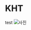 # KHT
test
![사진](https://www.google.co.kr/url?sa=i&rct=j&q=&esrc=s&source=images&cd=&cad=rja&uact=8&ved=0ahUKEwjm6p-6mNnOAhXBFJQKHaaPCjsQjRwIBw&url=https%3A%2F%2Fen.wikipedia.org%2Fwiki%2FSunset&psig=AFQjCNGuvO2-oubPwcpr1w7odNIS2AeGjg&ust=1472098509914953)

